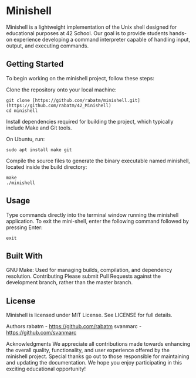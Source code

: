 # Minishell
Minishell is a lightweight implementation of the Unix shell designed for educational purposes at 42 School. Our goal is to provide students hands-on experience developing a command interpreter capable of handling input, output, and executing commands.

## Getting Started
To begin working on the minishell project, follow these steps:

Clone the repository onto your local machine:

```
git clone [https://github.com/rabatm/minishell.git](https://github.com/rabatm/42_Minishell)
cd minishell
```

Install dependencies required for building the project, which typically include Make and Git tools. 

On Ubuntu, run:
```
sudo apt install make git
```
Compile the source files to generate the binary executable named minishell, located inside the build directory:
```
make
./minishell
```

## Usage
Type commands directly into the terminal window running the minishell application. To exit the mini-shell, enter the following command followed by pressing Enter:
```
exit
```

## Built With
GNU Make: Used for managing builds, compilation, and dependency resolution.
Contributing
Please submit Pull Requests against the development branch, rather than the master branch.

## License
Minishell is licensed under MIT License. See LICENSE for full details.

Authors
rabatm - https://github.com/rabatm
svanmarc - https://github.com/svanmarc

Acknowledgments
We appreciate all contributions made towards enhancing the overall quality, functionality, and user experience offered by the minishell project. Special thanks go out to those responsible for maintaining and updating the documentation. We hope you enjoy participating in this exciting educational opportunity!

